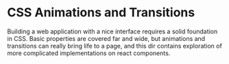 # CSS Animations and Transitions

Building a web application with a nice interface requires a solid foundation in
CSS. Basic properties are covered far and wide, but animations and transitions
can really bring life to a page, and this dir contains exploration of more
complicated implementations on react components.
